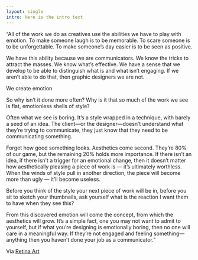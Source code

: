 ```yaml
---
layout: single
intro: Here is the intro text
---
```


&#8220;All of the work we do as creatives use the abilities we have to play with emotion. To make someone laugh is to be memorable. To scare someone is to be unforgettable. To make someone’s day easier is to be seen as positive.

We have this ability because we are communicators. We know the tricks to attract the masses. We know what’s effective. We have a sense that we develop to be able to distinguish what is and what isn’t engaging. If we aren’t able to do that, then graphic designers we are not.

We create emotion

So why isn’t it done more often? Why is it that so much of the work we see is flat, emotionless shells of style?

Often what we see is boring. It’s a style wrapped in a technique, with barely a seed of an idea. The client—or the designer—doesn’t understand what they’re trying to communicate, they just know that they need to be communicating something.

Forget how good something looks. Aesthetics come second. They’re 80% of our game, but the remaining 20% holds more importance. If there isn’t an idea, if there isn’t a trigger for an emotional change, then it doesn’t matter how aesthetically pleasing a piece of work is — it’s ultimately worthless. When the winds of style pull in another direction, the piece will become more than ugly — it’ll become useless.

Before you think of the style your next piece of work will be in, before you sit to sketch your thumbnails, ask yourself what is the reaction I want them to have when they see this?

From this discovered emotion will come the concept, from which the aesthetics will grow. It’s a simple fact, one you may not want to admit to yourself, but if what you’re designing is emotionally boring, then no one will care in a meaningful way. If they’re not engaged and feeling something—anything then you haven’t done your job as a communicator.&#8221;

Via <a title="The Power of Emotions in Graphic Design" href="http://retinart.net/graphic-design/power-emotion-graphic-design/" target="_blank">Retina Art</a>